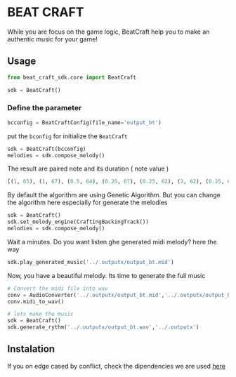 # BEAT CRAFT
While you are focus on the game logic, BeatCraft help you to make an authentic music for your game!


## Usage

```python
from beat_craft_sdk.core import BeatCraft

sdk = BeatCraft()
```

### Define the parameter

```python
bcconfig = BeatCraftConfig(file_name='output_bt')
```

put the `bconfig` for initialize the `BeatCraft` 
```python
sdk = BeatCraft(bcconfig)
melodies = sdk.compose_melody()
```

The result are paired note and its duration ( note value )
```python
[(1, 65), (1, 67), (0.5, 64), (0.25, 67), (0.25, 62), (2, 62), (0.25, 65), (1, 62), (2, 59), (0.5, 65), (4, 67), (1, 62), (0.25, 0), (0.25, 67), (1, 60), (0.5, 0), (0.25, 67)]
```

By default the algorithm are using Genetic Algorithm. But you can change the algorithm here especially for generate the melodies
```python
sdk = BeatCraft()
sdk.set_melody_engine(CraftingBackingTrack())
melodies = sdk.compose_melody()
```

Wait a minutes. Do you want listen ghe generated midi melody? here the way
```python
sdk.play_generated_music('../.outputx/output_bt.mid')
```

Now, you have a beautiful melody. Its time to generate the full music
```python
# Convert the midi file into wav
conv = AudioConverter('../.outputx/output_bt.mid','../.outputx/output_bt.wav')
conv.midi_to_wav()

# lets make the music
sdk = BeatCraft()
sdk.generate_rythm('../.outputx/output_bt.wav','../.outputx')
```
## Instalation
If you on edge cased by conflict, check the dipendencies we are used [here ](https://gist.github.com/omayib/193a608f4f84323f74c3e91a6c5ab813)
